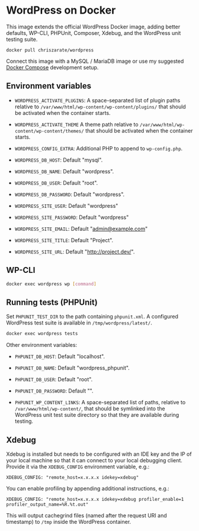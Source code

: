 # WordPress on Docker

This image extends the official WordPress Docker image, adding better defaults,
WP-CLI, PHPUnit, Composer, Xdebug, and the WordPress unit testing suite.

```
docker pull chriszarate/wordpress
```

Connect this image with a MySQL / MariaDB image or use my suggested
[Docker Compose](https://github.com/chriszarate/docker-wordpress-vip)
development setup.


## Environment variables

- `WORDPRESS_ACTIVATE_PLUGINS`: A space-separated list of plugin paths relative
  to `/var/www/html/wp-content/wp-content/plugins/` that should be activated
  when the container starts.

- `WORDPRESS_ACTIVATE_THEME` A theme path relative to `/var/www/html/wp-content/wp-content/themes/`
  that should be activated when the container starts.

- `WORDPRESS_CONFIG_EXTRA`: Additional PHP to append to `wp-config.php`.

- `WORDPRESS_DB_HOST`: Default "mysql".

- `WORDPRESS_DB_NAME`: Default "wordpress".

- `WORDPRESS_DB_USER`: Default "root".

- `WORDPRESS_DB_PASSWORD`: Default "wordpress".

- `WORDPRESS_SITE_USER`: Default "wordpress"

- `WORDPRESS_SITE_PASSWORD`: Default "wordpress"

- `WORDPRESS_SITE_EMAIL`: Default "admin@example.com"

- `WORDPRESS_SITE_TITLE`: Default "Project".

- `WORDPRESS_SITE_URL`: Default "http://project.dev/".


## WP-CLI

```sh
docker exec wordpress wp [command]
```


## Running tests (PHPUnit)

Set `PHPUNIT_TEST_DIR` to the path containing `phpunit.xml`. A configured
WordPress test suite is available in `/tmp/wordpress/latest/`.

```sh
docker exec wordpress tests
```

Other environment variables:

- `PHPUNIT_DB_HOST`: Default "localhost".

- `PHPUNIT_DB_NAME`: Default "wordpress_phpunit".

- `PHPUNIT_DB_USER`: Default "root".

- `PHPUNIT_DB_PASSWORD`: Default "".

- `PHPUNIT_WP_CONTENT_LINKS`: A space-separated list of paths, relative to
  `/var/www/html/wp-content/`, that should be symlinked into the WordPress unit
  test suite directory so that they are available during testing.


## Xdebug

Xdebug is installed but needs to be configured with an IDE key and the IP of
your local machine so that it can connect to your local debugging client.
Provide it via the `XDEBUG_CONFIG` environment variable, e.g.:

```
XDEBUG_CONFIG: "remote_host=x.x.x.x idekey=xdebug"
```

You can enable profiling by appending additional instructions, e.g.:

```
XDEBUG_CONFIG: "remote_host=x.x.x.x idekey=xdebug profiler_enable=1 profiler_output_name=%R.%t.out"
```

This will output cachegrind files (named after the request URI and timestamp) to
`/tmp` inside the WordPress container.
